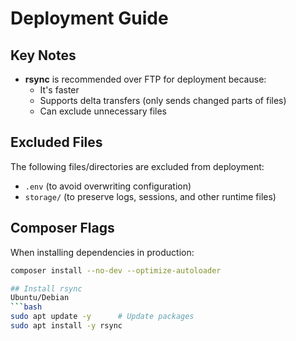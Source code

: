 # Deployment Guide

## Key Notes
- **rsync** is recommended over FTP for deployment because:
  - It's faster
  - Supports delta transfers (only sends changed parts of files)
  - Can exclude unnecessary files

## Excluded Files
The following files/directories are excluded from deployment:
- `.env` (to avoid overwriting configuration)
- `storage/` (to preserve logs, sessions, and other runtime files)

## Composer Flags
When installing dependencies in production:
```bash
composer install --no-dev --optimize-autoloader

## Install rsync
Ubuntu/Debian
```bash
sudo apt update -y      # Update packages
sudo apt install -y rsync
